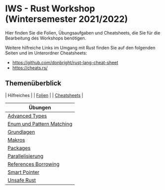 # IWS - Rust Workshop (Wintersemester 2021/2022)

Hier finden Sie die Folien, Übungsaufgaben und Cheatsheets, die Sie für die Bearbeitung des Workshops benötigen.

Weitere hilfreiche Links im Umgang mit Rust finden Sie auf den folgenden Seiten und im Unterordner Cheatsheets:
 - https://github.com/donbright/rust-lang-cheat-sheet
 - https://cheats.rs/

## Themenüberblick

| Hilfreiches |
| [Folien](Folien) |
| [Cheatsheets](Cheat_Sheets) |

| Übungen |
|-------|
| [Advanced Types](Uebung_Advanced_Types) |
| [Enum und Pattern Matching](Uebung_EnumPatternMatching) |
| [Grundlagen](Uebung_Grundlagen) |
| [Makros](Uebung_Makros) |
| [Packages](Uebung_Packages) |
| [Parallelisierung](Uebung_Parallelisierung) |
| [References Borrowing](Uebung_References_Borrowing) |
| [Smart Pointer](Uebung_SmartPointer) |
| [Unsafe Rust](Uebung_UnsafeRust) |
